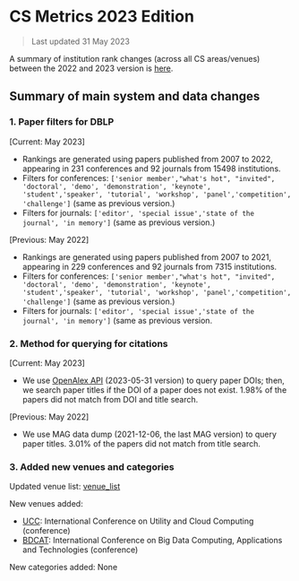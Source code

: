 # CS Metrics 2023 Edition

> Last updated 31 May 2023

A summary of institution rank changes (across all CS areas/venues) between the 2022 and 2023 version is [here](https://github.com/csmetrics/csmetrics.net/blob/master/docs/2023_update_summary/2023_update_report.pdf).

## Summary of main system and data changes


### 1. Paper filters for DBLP

[Current: May 2023]
* Rankings are generated using papers published from 2007 to 2022, appearing in 231 conferences and 92 journals from 15498 institutions.
* Filters for conferences: `['senior member',"what's hot", "invited", 'doctoral', 'demo', 'demonstration', 'keynote', 'student','speaker', 'tutorial', 'workshop', 'panel','competition', 'challenge']` (same as previous version.)
* Filters for journals: `['editor', 'special issue','state of the journal', 'in memory']`
(same as previous version.)

[Previous: May 2022]
* Rankings are generated using papers published from 2007 to 2021, appearing in 229 conferences and 92 journals from 7315 institutions.
* Filters for conferences: `['senior member',"what's hot", "invited", 'doctoral', 'demo', 'demonstration', 'keynote', 'student','speaker', 'tutorial', 'workshop', 'panel','competition', 'challenge']` (same as previous version.)
* Filters for journals: `['editor', 'special issue','state of the journal', 'in memory']`
(same as previous version.


### 2. Method for querying for citations

[Current: May 2023]
* We use [OpenAlex API](https://docs.openalex.org/) (2023-05-31 version) to query paper DOIs; then, we search paper titles if the DOI of a paper does not exist.
1.98% of the papers did not match from DOI and title search.

[Previous: May 2022]
* We use MAG data dump (2021-12-06, the last MAG version) to query paper titles.
3.01% of the papers did not match from title search.


### 3. Added new venues and categories

Updated venue list: [venue_list](https://github.com/csmetrics/csmetrics.net/blob/master/app/data/venue_list.csv)

New venues added:
* [UCC](https://dblp.org/db/conf/ucc/): International Conference on Utility and Cloud Computing (conference)
* [BDCAT](https://dblp.org/db/conf/bdc/): International Conference on Big Data Computing, Applications and Technologies (conference)

New categories added: None
